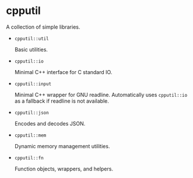 # cpputil

A collection of simple libraries.

- `cpputil::util`

    Basic utilities.

- `cpputil::io`

    Minimal C++ interface for C standard IO.

- `cpputil::input`

    Minimal C++ wrapper for GNU readline. Automatically uses `cpputil::io` as a fallback if readline is not available.

- `cpputil::json`

    Encodes and decodes JSON.

- `cpputil::mem`

    Dynamic memory management utilities.

- `cpputil::fn`

    Function objects, wrappers, and helpers.
